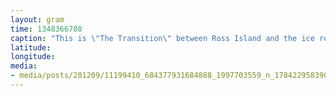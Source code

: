 ```yaml
---
layout: gram
time: 1348366708
caption: "This is \"The Transition\" between Ross Island and the ice road to the Ice Runway."
latitude: 
longitude: 
media:
- media/posts/201209/11199410_684377931684888_1997703559_n_17842295839000351.jpg
---
```

